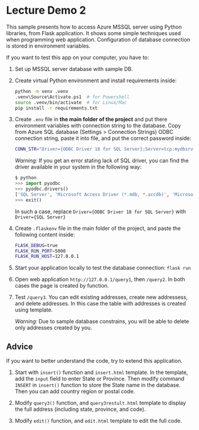 # Lecture Demo 2
This sample presents how to access Azure MSSQL server using Python libraries, from Flask application. It shows some simple techniques used when programming web application.
Configuration of database connection is stored in environment variables.

If you want to test this app on your computer, you have to:

1. Set up MSSQL server database with sample DB.
2. Create virtual Python environment and install requirements inside:

   ```sh
   python -m venv .venv
   .venv\Source\Activate.ps1  # for Powershell
   source .venv/bin/activate  # for Linux/Mac
   pip install -r requirements.txt
   ```

4. Create `.env` file in **the main folder of the project** and put there environment variables with connection string to the database. Copy from Azure SQL database (Settings > Connection Strings) ODBC connection string, paste it into file, and put the correct password inside:

    ```sh
    CONN_STR="Driver={ODBC Driver 18 for SQL Server};Server=tcp:mydbsrv.database.windows.net,1433;Database=mydb;Uid=myadmin;Pwd=mypassw23!;Encrypt=yes;TrustServerCertificate=no;Connection Timeout=30;"
    ```

    *Warning:* If you get an error stating lack of SQL driver, you can find the driver available in your system in the following way:

    ```python
    $ python
    >>> import pyodbc
    >>> pyodbc.drivers()
    ['SQL Server', 'Microsoft Access Driver (*.mdb, *.accdb)', 'Microsoft Excel Driver (*.xls, *.xlsx, *.xlsm, *.xlsb)', 'Microsoft Access Text Driver (*.txt, *.csv)']
    >>> exit()
    ```

    In such a case, replace `Driver={ODBC Driver 18 for SQL Server}` with `Driver={SQL Server}`

5. Create `.flaskenv` file in the main folder of the project, and paste the following content inside:

    ```sh
    FLASK_DEBUG=true
    FLASK_RUN_PORT=5000
    FLASK_RUN_HOST=127.0.0.1
    ```

6. Start your application locally to test the database connection: `flask run`

7. Open web application `http://127.0.0.1/query1`, then `/query2`. In both cases the page is created by function.

8. Test `/query3`. You can edit existing addresses, create new addressess, and delete addresses. In this case the table with addresses is created using template.

   *Warning:* Due to sample database constrains, you will be able to delete only addresses created by you.

## Advice

If you want to better understand the code, try to extend this application.

1. Start with `insert()` function and `insert.html` template. In the template, add the `input` field to enter State or Province. Then modify command `INSERT` in `insert()` function to store the State name in the database. Then you can add country region or postal code.

2. Modify `query3()` function, and `query3restult.html` template to display the full address (including state, province, and code).

3. Modify `edit()` function, and `edit.html` template to edit the full code.

